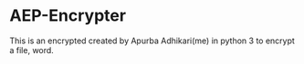 # AEP-Encrypter
This is an encrypted created by Apurba Adhikari(me) in python 3 to encrypt a file, word.
